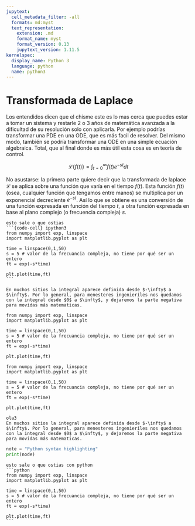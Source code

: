 ```yaml
---
jupytext:
  cell_metadata_filter: -all
  formats: md:myst
  text_representation:
    extension: .md
    format_name: myst
    format_version: 0.13
    jupytext_version: 1.11.5
kernelspec:
  display_name: Python 3
  language: python
  name: python3
---
```


# Transformada de Laplace
Los entendidos dicen que el chisme este es lo mas cerca que puedes estar a tomar un sistema y restarle 2 o 3 años de matemática avanzada a la dificultad de su resolución solo con aplicarla. Por ejemplo podrías transformar una PDE en una ODE, que es más facil de resolver. Del mismo modo, también se podría transformar una ODE en una simple ecuación algebraica. Total, que al final donde es más útil esta cosa es en teoría de control.

$$ \mathscr{L}\{f(t)\}=\int_{t=0}^{\infty}f(t)e^{-st}dt $$

No asustarse: la primera parte quiere decir que la transformada de laplace $\mathscr{L}$ se aplica sobre una función que varía en el tiempo $f(t)$. Esta función $f(t)$ (osea, cualquier función que tengamos entre manos) se multiplica por un exponencial decreciente $e^{-st}$. Así lo que se obtiene es una conversión de una función expresada en función del tiempo $t$, a otra función expresada en base al plano complejo (o frecuencia compleja) $s$. 

````{margin}
esto sale o que ostias
```{code-cell} ipython3
from numpy import exp, linspace
import matplotlib.pyplot as plt

time = linspace(0,1,50)
s = 5 # valor de la frecuancia compleja, no tiene por qué ser un entero
ft = exp(-s*time)

plt.plot(time,ft)
```
````

```{warning}
En muchos sitios la integral aparece definida desde $-\infty$ a $\infty$. Por lo general, para menesteres ingenieríles nos quedamos con la integral desde $0$ a $\infty$, y dejaremos la parte negativa para movidas más matematicas.
```

```{code-cell}
from numpy import exp, linspace
import matplotlib.pyplot as plt

time = linspace(0,1,50)
s = 5 # valor de la frecuancia compleja, no tiene por qué ser un entero
ft = exp(-s*time)

plt.plot(time,ft)
```

```{code-cell} ipython3
from numpy import exp, linspace
import matplotlib.pyplot as plt

time = linspace(0,1,50)
s = 5 # valor de la frecuancia compleja, no tiene por qué ser un entero
ft = exp(-s*time)

plt.plot(time,ft)
```

```{warning}
ola3
En muchos sitios la integral aparece definida desde $-\infty$ a $\infty$. Por lo general, para menesteres ingenieríles nos quedamos con la integral desde $0$ a $\infty$, y dejaremos la parte negativa para movidas más matematicas.
```

```python
note = "Python syntax highlighting"
print(node)
```

````{margin}
esto sale o que ostias con python
```python
from numpy import exp, linspace
import matplotlib.pyplot as plt

time = linspace(0,1,50)
s = 5 # valor de la frecuancia compleja, no tiene por qué ser un entero
ft = exp(-s*time)

plt.plot(time,ft)
```
````
